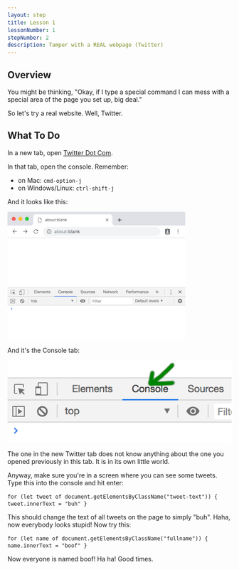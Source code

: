 ```yaml
---
layout: step
title: Lesson 1
lessonNumber: 1
stepNumber: 2
description: Tamper with a REAL webpage (Twitter)
---
```


## Overview

You might be thinking, "Okay, if I type a special command I can mess with
a special area of the page you set up, big deal."

So let's try a real website.  Well, Twitter.

## What To Do

In a new tab, open [Twitter Dot Com](http://twitter.com).

In that tab, open the console.  Remember:

- on Mac: `cmd-option-j`
- on Windows/Linux: `ctrl-shift-j`

And it looks like this:

![Devtools on bottom](/assets/images/console_bottom.png)

And it's the Console tab:

![The console tab selected](/assets/images/console_tab.png)

The one in the new Twitter tab does not know anything about the one you opened
previously in this tab.  It is in its own little world.

Anyway, make sure you're in a screen where you can see some tweets.  Type
this into the console and hit enter:

```
for (let tweet of document.getElementsByClassName("tweet-text")) { tweet.innerText = "buh" }
```

This should change the text of all tweets on the page to simply "buh".
Haha, now everybody looks stupid!  Now try this:

```
for (let name of document.getElementsByClassName("fullname")) { name.innerText = "boof" }
```

Now everyone is named boof!  Ha ha!  Good times.